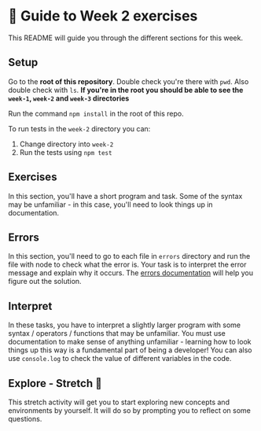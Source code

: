 # 🧭 Guide to Week 2 exercises

This README will guide you through the different sections for this week.

## Setup

Go to the **root of this repository**. Double check you're there with `pwd`. Also double check with `ls`.
**If you're in the root you should be able to see the `week-1`, `week-2` and `week-3` directories**

Run the command `npm install` in the root of this repo.

To run tests in the `week-2` directory you can:

1. Change directory into `week-2`
2. Run the tests using `npm test`

## Exercises

In this section, you'll have a short program and task. Some of the syntax may be unfamiliar - in this case, you'll need to look things up in documentation.

## Errors

In this section, you'll need to go to each file in `errors` directory and run the file with node to check what the error is. Your task is to interpret the error message and explain why it occurs. The [errors documentation](https://developer.mozilla.org/en-US/docs/Web/JavaScript/Reference/Errors) will help you figure out the solution.

## Interpret

In these tasks, you have to interpret a slightly larger program with some syntax / operators / functions that may be unfamiliar.
You must use documentation to make sense of anything unfamiliar - learning how to look things up this way is a fundamental part of being a developer!
You can also use `console.log` to check the value of different variables in the code.

## Explore - Stretch 💪

This stretch activity will get you to start exploring new concepts and environments by yourself. It will do so by prompting you to reflect on some questions.
